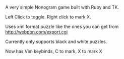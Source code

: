 A very simple Nonogram game built with Ruby and TK.

Left Click to toggle.
Right click to mark X.

Uses xml format puzzle like the ones you can get from
http://webpbn.com/export.cgi

Currently only supports black and white puzzles.

Now has Vim keybinds, C to mark, X to mark X
